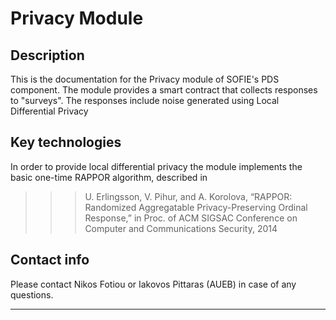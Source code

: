 # Privacy Module
## Description
This is the documentation for the Privacy module of SOFIE's PDS component. The module provides
a smart contract that collects responses to "surveys". The responses include noise generated
using Local Differential Privacy

## Key technologies
In order to provide local differential privacy the module implements the basic one-time RAPPOR algorithm, described
in 

>>> U. Erlingsson, V. Pihur, and A. Korolova, “RAPPOR: Randomized
Aggregatable Privacy-Preserving Ordinal Response,” in Proc. of ACM
SIGSAC Conference on Computer and Communications Security, 2014


## Contact info

Please contact Nikos Fotiou or Iakovos Pittaras (AUEB) in case of any questions.

***